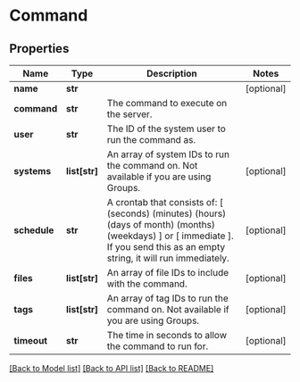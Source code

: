 # Command

## Properties
Name | Type | Description | Notes
------------ | ------------- | ------------- | -------------
**name** | **str** |  | [optional] 
**command** | **str** | The command to execute on the server. | 
**user** | **str** | The ID of the system user to run the command as. | 
**systems** | **list[str]** | An array of system IDs to run the command on. Not available if you are using Groups. | [optional] 
**schedule** | **str** | A crontab that consists of: [ (seconds) (minutes) (hours) (days of month) (months) (weekdays) ] or [ immediate ]. If you send this as an empty string, it will run immediately.  | [optional] 
**files** | **list[str]** | An array of file IDs to include with the command. | [optional] 
**tags** | **list[str]** | An array of tag IDs to run the command on. Not available if you are using Groups. | [optional] 
**timeout** | **str** | The time in seconds to allow the command to run for. | [optional] 

[[Back to Model list]](../README.md#documentation-for-models) [[Back to API list]](../README.md#documentation-for-api-endpoints) [[Back to README]](../README.md)


